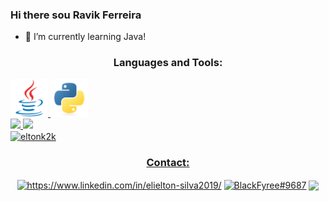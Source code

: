 ### Hi there sou Ravik Ferreira


- 🌱 I’m currently learning  Java!
<div>
<h3 align="center">Languages and Tools:</h3>
  <a href="https://www.java.com" target="_blank"> <img src="https://raw.githubusercontent.com/devicons/devicon/master/icons/java/java-original.svg" alt="java" width="60" height="60"/> </a>
  <a href="https://www.python.org" target="_blank"> <img src="https://raw.githubusercontent.com/devicons/devicon/master/icons/python/python-original.svg" alt="python" width="60" height="60"/> </a>
</div>
  
  <div>
    <a href="https://github.com/eltonk2k">
    <img height="180em" src="https://github-readme-stats.vercel.app/api?username=eltonk2k&show_icons=true&theme=dark&title_color=f5e507&text_color=ffffff&bg_color=0d0d0d"/> 
    <img height="180em" src="https://github-readme-stats.vercel.app/api/top-langs?username=eltonk2k&show_icons=true&theme=dark&title_color=f2e507&text_color=fafafa&bg_color=0d0d0d&hide_border=true&locale=en&layout=compact"/>
 </div>

  <div>
    <img align="center" src="https://github-readme-streak-stats.herokuapp.com/?user=eltonk2k&theme=dark" alt="eltonk2k" />
  </div>

<div>
<h3 align="center">Contact:</h3>
<p align="center">
<a href="https://linkedin.com/in/elielton-silva2019/" target="blank"><img align="center" src="https://img.shields.io/badge/LinkedIn-0077B5?style=for-the-badge&logo=linkedin&logoColor=white" alt="https://www.linkedin.com/in/elielton-silva2019/" /></a>
<a href="https://discord.gg/BlackFyree#9687" target="blank"><img align="center" src="https://img.shields.io/badge/Discord-7289DA?style=for-the-badge&logo=discord&logoColor=white" alt="BlackFyree#9687" /></a>
<a href="mailto:elieltonpb1@gmail.com"><img align="center" src="https://img.shields.io/badge/Gmail-D14836?style=for-the-badge&logo=gmail&logoColor=white"/></a>
</p>
  </div>



